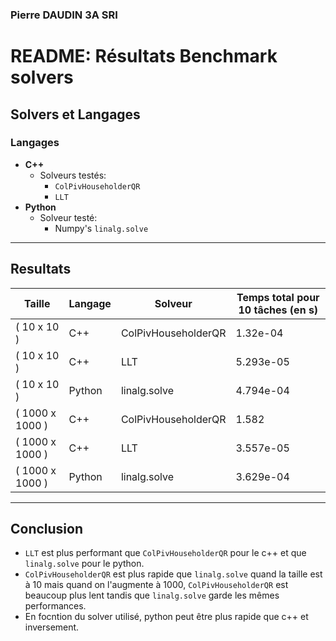 ### Pierre DAUDIN 3A SRI


# README: Résultats Benchmark solvers

## Solvers et Langages

### Langages
- **C++**
  - Solveurs testés:
    - `ColPivHouseholderQR`
    - `LLT`
- **Python**
  - Solveur testé:
    - Numpy's `linalg.solve`

---

## Resultats

| Taille | Langage | Solveur                  |  Temps total pour 10 tâches (en s) |
|-------------|----------|-------------------------|------------------|
| \( 10 	x 10 \) | C++      | ColPivHouseholderQR      | 1.32e-04       |
| \( 10 	x 10 \) | C++      | LLT                     | 5.293e-05       |
| \( 10 	x 10 \) | Python   | linalg.solve            | 4.794e-04       |
| \( 1000 	x 1000 \) | C++      | ColPivHouseholderQR      | 1.582          |
| \( 1000 	x 1000 \) | C++      | LLT                     | 3.557e-05          |
| \( 1000 	x 1000 \) | Python   | linalg.solve            | 3.629e-04          |

---

## Conclusion
- `LLT` est plus performant que `ColPivHouseholderQR` pour le c++ et que `linalg.solve` pour le python.
- `ColPivHouseholderQR` est plus rapide que `linalg.solve` quand la taille est à 10 mais quand on l'augmente à 1000, `ColPivHouseholderQR` est beaucoup plus lent tandis que `linalg.solve` garde les mêmes performances.
- En focntion du solver utilisé, python peut être plus rapide que c++ et inversement.
